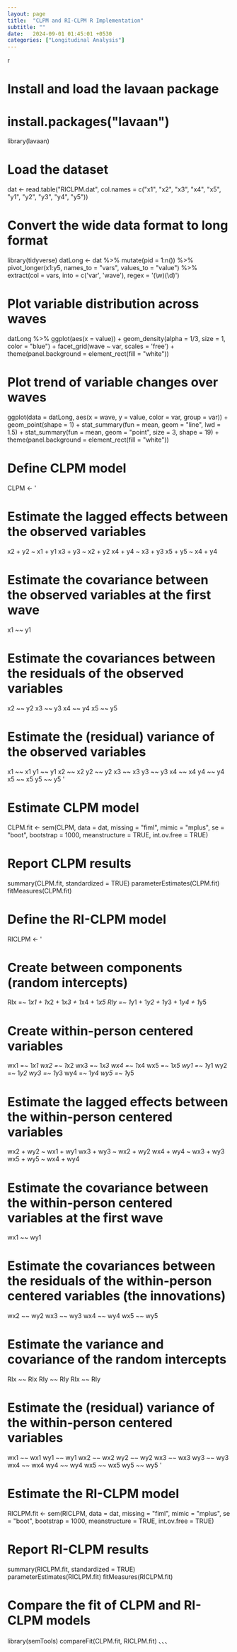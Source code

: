 ```yaml
---
layout: page
title:  "CLPM and RI-CLPM R Implementation"
subtitle: ""
date:   2024-09-01 01:45:01 +0530
categories: ["Longitudinal Analysis"]
---
```


r
# Install and load the lavaan package
# install.packages("lavaan")
library(lavaan)

# Load the dataset
dat <- read.table("RICLPM.dat", col.names = c("x1", "x2", "x3", "x4", "x5", "y1", "y2", "y3", "y4", "y5"))

# Convert the wide data format to long format
library(tidyverse)
datLong <- dat %>%
  mutate(pid = 1:n()) %>%
  pivot_longer(x1:y5, names_to = "vars", values_to = "value") %>%
  extract(col = vars, into = c('var', 'wave'), regex = '(\\w)(\\d)')

# Plot variable distribution across waves
datLong %>%
  ggplot(aes(x = value)) + 
  geom_density(alpha = 1/3, size = 1, color = "blue") +
  facet_grid(wave ~ var, scales = 'free') +
  theme(panel.background = element_rect(fill = "white"))

# Plot trend of variable changes over waves
ggplot(data = datLong, aes(x = wave, y = value, color = var, group = var)) +
  geom_point(shape = 1) +
  stat_summary(fun = mean, geom = "line", lwd = 1.5) +
  stat_summary(fun = mean, geom = "point", size = 3, shape = 19) +
  theme(panel.background = element_rect(fill = "white"))

# Define CLPM model
CLPM <- '
  # Estimate the lagged effects between the observed variables
  x2 + y2 ~ x1 + y1
  x3 + y3 ~ x2 + y2
  x4 + y4 ~ x3 + y3
  x5 + y5 ~ x4 + y4
  
  # Estimate the covariance between the observed variables at the first wave
  x1 ~~ y1
  
  # Estimate the covariances between the residuals of the observed variables
  x2 ~~ y2
  x3 ~~ y3
  x4 ~~ y4
  x5 ~~ y5
  
  # Estimate the (residual) variance of the observed variables
  x1 ~~ x1
  y1 ~~ y1
  x2 ~~ x2
  y2 ~~ y2
  x3 ~~ x3
  y3 ~~ y3
  x4 ~~ x4
  y4 ~~ y4
  x5 ~~ x5
  y5 ~~ y5
'

# Estimate CLPM model
CLPM.fit <- sem(CLPM, data = dat, missing = "fiml", mimic = "mplus", se = "boot", bootstrap = 1000, meanstructure = TRUE, int.ov.free = TRUE)

# Report CLPM results
summary(CLPM.fit, standardized = TRUE)
parameterEstimates(CLPM.fit)
fitMeasures(CLPM.fit)

# Define the RI-CLPM model
RICLPM <- '
  # Create between components (random intercepts)
  RIx =~ 1*x1 + 1*x2 + 1*x3 + 1*x4 + 1*x5
  RIy =~ 1*y1 + 1*y2 + 1*y3 + 1*y4 + 1*y5
  
  # Create within-person centered variables
  wx1 =~ 1*x1
  wx2 =~ 1*x2
  wx3 =~ 1*x3
  wx4 =~ 1*x4
  wx5 =~ 1*x5
  wy1 =~ 1*y1
  wy2 =~ 1*y2
  wy3 =~ 1*y3
  wy4 =~ 1*y4
  wy5 =~ 1*y5
  
  # Estimate the lagged effects between the within-person centered variables
  wx2 + wy2 ~ wx1 + wy1
  wx3 + wy3 ~ wx2 + wy2
  wx4 + wy4 ~ wx3 + wy3
  wx5 + wy5 ~ wx4 + wy4
  
  # Estimate the covariance between the within-person centered variables at the first wave
  wx1 ~~ wy1
  
  # Estimate the covariances between the residuals of the within-person centered variables (the innovations)
  wx2 ~~ wy2
  wx3 ~~ wy3
  wx4 ~~ wy4
  wx5 ~~ wy5
  
  # Estimate the variance and covariance of the random intercepts
  RIx ~~ RIx
  RIy ~~ RIy
  RIx ~~ RIy
  
  # Estimate the (residual) variance of the within-person centered variables
  wx1 ~~ wx1
  wy1 ~~ wy1
  wx2 ~~ wx2
  wy2 ~~ wy2
  wx3 ~~ wx3
  wy3 ~~ wy3
  wx4 ~~ wx4
  wy4 ~~ wy4
  wx5 ~~ wx5
  wy5 ~~ wy5
'

# Estimate the RI-CLPM model
RICLPM.fit <- sem(RICLPM, data = dat, missing = "fiml", mimic = "mplus", se = "boot", bootstrap = 1000, meanstructure = TRUE, int.ov.free = TRUE)

# Report RI-CLPM results
summary(RICLPM.fit, standardized = TRUE)
parameterEstimates(RICLPM.fit)
fitMeasures(RICLPM.fit)

# Compare the fit of CLPM and RI-CLPM models
library(semTools)
compareFit(CLPM.fit, RICLPM.fit)
、、、
